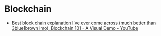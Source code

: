 # Blockchain
- [Best block chain explanation I've ever come across (much better than 3blue1brown imo).
 Blockchain 101 - A Visual Demo - YouTube](https://www.youtube.com/watch?v=_160oMzblY8)
